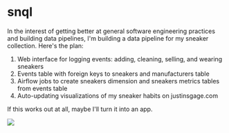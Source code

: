 # snql
In the interest of getting better at general software engineering practices and building data pipelines, I'm building a data pipeline for my sneaker collection. Here's the plan:

1) Web interface for logging events: adding, cleaning, selling, and wearing sneakers
2) Events table with foreign keys to sneakers and manufacturers table
3) Airflow jobs to create sneakers dimension and sneakers metrics tables from events table
4) Auto-updating visualizations of my sneaker habits on justinsgage.com

If this works out at all, maybe I'll turn it into an app.

![](https://github.com/gagejustins/snql/blob/master/model.jpeg)

